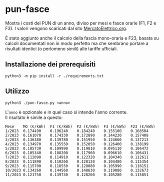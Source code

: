 # pun-fasce

Mostra i costi del PUN di un anno, diviso per mesi e fasce orarie (F1, F2 e F3).
I valori vengono scaricati dal sito [MercatoElettrico.org](https://www.mercatoelettrico.org/It/Default.aspx).

È stato aggiunto anche il calcolo della fascia mono-oraria e F23, basata su calcoli documentati non in modo perfetto ma che sembrano portare a risultati identici (o perlomeno simili) alle tariffe ufficiali.

## Installazione dei prerequisiti

`python3 -m pip install -r ./requirements.txt`

## Utilizzo

`python3 ./pun-fasce.py <anno>`

L'`anno` è opzionale e in quel caso si intende l'anno corrente.  
Il risultato è simile a questo:

```text
Mese	MO (€/kWh)	F1 (€/kWh)	F2 (€/kWh)	F3 (€/kWh)	F23 (€/kWh)
1/2023	0.174490	0.196240	0.184240	0.155100	0.168504
2/2023	0.161070	0.174330	0.172890	0.144220	0.157408
3/2023	0.136380	0.139780	0.151950	0.124660	0.137213
4/2023	0.134970	0.135550	0.152050	0.126400	0.138199
5/2023	0.105730	0.109990	0.119810	0.095110	0.106472
6/2023	0.105340	0.108200	0.117960	0.096610	0.106431
7/2023	0.112090	0.114910	0.122320	0.104340	0.112611
8/2023	0.111890	0.110260	0.128120	0.104480	0.115354
9/2023	0.115700	0.118550	0.128080	0.105990	0.116151
10/2023	0.134260	0.144560	0.148630	0.119080	0.132673
11/2023	0.121750	0.139730	0.128260	0.105280	0.115851
```
